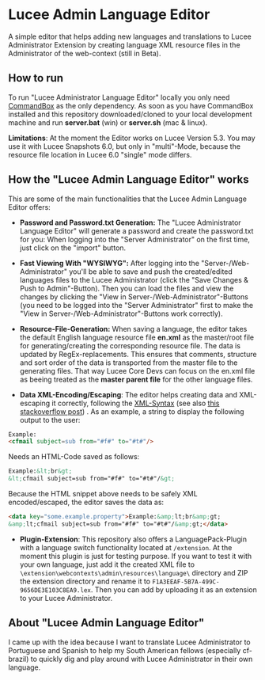 # Lucee Admin Language Editor

A simple editor that helps adding new languages and translations to Lucee Administrator Extension by creating language XML resource files in the Administrator of the web-context (still in Beta).

## How to run

To run "Lucee Administrator Language Editor" locally you only need [CommandBox](https://www.ortussolutions.com/products/commandbox) as the only dependency. As soon as you have CommandBox installed and this repository downloaded/cloned to your local development machine and run **server.bat** (win) or **server.sh** (mac & linux).

**Limitations**: At the moment the Editor works on Lucee Version 5.3. You may use it with Lucee Snapshots 6.0, but only in "multi"-Mode, because the resource file location in Lucee 6.0 "single" mode differs.

## How the "Lucee Admin Language Editor" works

This are some of the main functionalities that the Lucee Admin Language Editor offers:

- **Password and Password.txt Generation:** The "Lucee Administrator Language Editor" will generate a password and create the password.txt for you: When logging into the "Server Administrator" on the first time, just click on the "import" button. 

- **Fast Viewing With "WYSIWYG":** After logging into the "Server-/Web-Administrator" you'll be able to save and push the created/edited languages files to the Lucee Administrator (click the "Save Changes & Push to Admin"-Button). Then you can load the files and view the changes by clicking the "View in Server-/Web-Administrator"-Buttons (you need to be logged into the "Server Administrator" first to make the "View in Server-/Web-Administrator"-Buttons work correctly).

- **Resource-File-Generation:** When saving a language, the editor takes the default English language resource file **en.xml** as the master/root file for generating/creating the corresponding resource file. The data is updated by RegEx-replacements. This ensures that comments, structure and sort order of the data is transported from the master file to the generating files. That way Lucee Core Devs can focus on the en.xml file as beeing treated as the **master parent file** for the other language files.

- **Data XML-Encoding/Escaping**: The editor helps creating data and XML-escaping it correctly, following the [XML-Syntax](https://www.w3.org/TR/xml/#syntax) (see also [this stackoverflow post](https://stackoverflow.com/a/28152666/2645359)) . As an example, a string to display the following output to the user:

```html
Example:
<cfmail subject=sub from="#f#" to="#t#"/>
```

Needs an HTML-Code saved as follows:

```html
Example:&lt;br&gt;
&lt;cfmail subject=sub from="#f#" to="#t#"/&gt;
```

Because the HTML snippet above needs to be safely XML encoded/escaped, the editor saves the data as:

```html
<data key="some.example.property">Example:&amp;lt;br&amp;gt;
&amp;lt;cfmail subject=sub from="#f#" to="#t#"/&amp;gt;</data>
```

- **Plugin-Extension**: This repository also offers a LanguagePack-Plugin with a language switch functionality located at `/extension`. At the moment this plugin is just for testing purpose. If you want to test it with your own language, just add it the created XML file to `\extension\webcontexts\admin\resources\language\` directory and ZIP the extension directory and rename it to `F1A3EEAF-5B7A-499C-9656DE3E103C8EA9.lex`. Then you can add by uploading it as an extension to your Lucee Administrator.

## About "Lucee Admin Language Editor"

I came up with the idea because I want to translate Lucee Administrator to Portuguese and Spanish to help my South American fellows (especially cf-brazil) to quickly dig and play around with Lucee Administrator in their own language.
